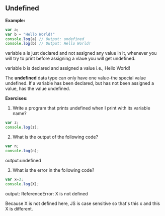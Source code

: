 ## Undefined


**Example:**
```javascript
var a;
var b = "Hello World!"
console.log(a) // Output: undefined
console.log(b) // Output: Hello World!
```
variable a is just declared and not assigned any value in it, whenever you will try to print before assigning a vlaue you will get undefined.

variable b is declared and assigned a value i.e., Hello World!

The **undefined** data type can only have one value-the special value undefined. If a variable has been declared, but has not been assigned a value, has the value undefined.

**Exercises:**

1. Write a program that prints undefined when I print with its variable name?
```javascript
var z;
console.log(z);
```
2. What is the output of the following code?

```javascript
var n;
console.log(n);
```
output:undefined

3. What is the error in the following code?
```javascript
var x=3;
console.log(X);
```
output: ReferenceError: X is not defined 

Because X is not defined here, JS is case sensitive so that's this x and this X is different.
